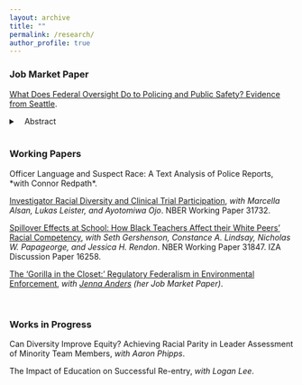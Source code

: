 ```yaml
---
layout: archive
title: ""
permalink: /research/
author_profile: true
---
```


<h3>Job Market Paper</h3>


[What Does Federal Oversight Do to Policing and Public Safety? Evidence from Seattle](https://romainecampbell.github.io/files/Campbell_federal_oversight.pdf). 
 <details>
 <summary>&nbsp;&nbsp;&nbsp;Abstract</summary>
Policing reform advocates have proposed increased oversight to improve quality and reduce officer misconduct. Opponents, however, fear that greater scrutiny of officers will increase crime and harm public safety. I examine a 2011 federal investigation into the Seattle Police Department, focusing on policing responses and the impact on serious crime. In response to heightened scrutiny from the investigation, officers significantly reduced stops, particularly traffic and suspicious activity stops. Stop reductions were larger in minority neighborhoods and among officers with higher pre-period arrest rates. After the investigation, stops rebounded but remained below pre-period levels in minority neighborhoods. Comparing neighborhoods that experienced larger versus smaller stop reductions, I find no detectable differences in serious crime, though the estimates are imprecise. I also find no significant differences in serious crime rates when comparing Seattle to jurisdictions without a federal investigation. These estimates can rule out large, but not modest, crime increases. My results suggest that increased oversight can reduce costly policing, particularly in minority neighborhoods, without significantly increasing serious crime.
</details>

<br>



<h3>Working Papers</h3>
Officer Language and Suspect Race: A Text Analysis of Police Reports, *with Connor Redpath*.

[Investigator Racial Diversity and Clinical Trial Participation](https://www.nber.org/papers/w31732), *with Marcella Alsan, Lukas Leister, and Ayotomiwa Ojo*. NBER Working Paper 31732.

[Spillover Effects at School: How Black Teachers Affect their White Peers’ Racial Competency](https://www.nber.org/papers/w31847), *with Seth Gershenson, Constance A. Lindsay, Nicholas W. Papageorge, and Jessica H. Rendon*. NBER Working Paper 31847. IZA Discussion Paper 16258.

[The ‘Gorilla in the Closet:’ Regulatory Federalism in Environmental Enforcement](http://jenna-anders.github.io/files/ac_epa.pdf), *with [Jenna Anders](http://www.jennaanders.com/) (her Job Market Paper)*. 

<br>
<h3>Works in Progress</h3>

Can Diversity Improve Equity? Achieving Racial Parity in Leader Assessment of Minority Team Members, *with Aaron Phipps*.

The Impact of Education on Successful Re-entry, *with Logan Lee*.
